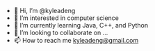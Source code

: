 - 👋 Hi, I’m @kyleadeng
- 👀 I’m interested in computer science
- 🌱 I’m currently learning Java, C++, and Python
- 💞️ I’m looking to collaborate on ...
- 📫 How to reach me kyleadeng@gmail.com
<!---
kyleadeng/kyleadeng is a ✨ special ✨ repository because its `README.md` (this file) appears on your GitHub profile.
You can click the Preview link to take a look at your changes.
--->
